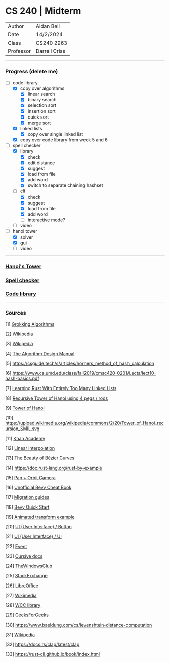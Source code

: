 # CS 240 | Midterm

| | |
|-|-|
| Author | Aidan Beil |
| Date | 14/2/2024 |
| Class | CS240 2963 |
| Professor | Darrell Criss |

---

### Progress (delete me)

- [ ] code library
    - [x] copy over algorithms
        - [x] linear search
        - [x] binary search
        - [x] selection sort
        - [x] insertion sort
        - [x] quick sort
        - [x] merge sort
    - [x] linked lists
        - [x] copy over single linked list
    - [x] copy over code library from week 5 and 6
- [ ] spell checker
    - [x] library
        - [x] check
        - [x] edit distance
        - [x] suggest
        - [x] load from file
        - [x] add word
        - [x] switch to separate chaining hashset
    - [ ] cli
        - [x] check
        - [x] suggest
        - [x] load from file
        - [x] add word
        - [ ] interactive mode?
    - [ ] video
- [ ] hanoi tower
    - [x] solver
    - [x] gui
    - [ ] video

---

### [Hanoi's Tower](HanoiTower/README.md)

### [Spell checker](SpellChecker/README.md)

### [Code library](CodeLibrary/README.md)

---

### Sources

[1] [Grokking Algorithms](https://livebook.manning.com/book/grokking-algorithms-second-edition/chapter-1/v-4/)

[2] [Wikipedia](https://en.wikipedia.org/wiki/Horner's_method)

[3] [Wikipedia](https://en.wikipedia.org/wiki/Hash_function#Radix_conversion_hashing)

[4] [The Algorithm Design Manual]()

[5] <https://csguide.tech/s/articles/horners_method_of_hash_calculation>

[6] <https://www.cs.umd.edu/class/fall2019/cmsc420-0201/Lects/lect10-hash-basics.pdf>

[7] [Learning Rust With Entirely Too Many Linked Lists](https://rust-unofficial.github.io/too-many-lists/index.html#learn-rust-with-entirely-too-many-linked-lists)

[8] [Recursive Tower of Hanoi using 4 pegs / rods](https://www.geeksforgeeks.org/recursive-tower-hanoi-using-4-pegs-rods/)

[9] [Tower of Hanoi](https://en.wikipedia.org/wiki/Tower_of_Hanoi)

[10] <https://upload.wikimedia.org/wikipedia/commons/2/20/Tower_of_Hanoi_recursion_SMIL.svg>

[11] [Khan Academy](https://www.khanacademy.org/computing/computer-science/algorithms/towers-of-hanoi/a/towers-of-hanoi-continued)

[12] [Linear interpolation](https://en.wikipedia.org/wiki/Linear_interpolation)

[13] [The Beauty of Bézier Curves](https://www.youtube.com/watch?v=aVwxzDHniEw)

[14] <https://doc.rust-lang.org/rust-by-example>

[15] [Pan + Orbit Camera](https://bevy-cheatbook.github.io/cookbook/pan-orbit-camera.html)

[16] [Unofficial Bevy Cheat Book](https://bevy-cheatbook.github.io/)

[17] [Migration guides](https://bevyengine.org/learn/migration-guides/0-12-to-0-13/)

[18] [Bevy Quick Start](https://bevyengine.org/learn/quick-start/introduction/)

[19] [Animated transform example](https://bevyengine.org/examples/Animation/animated-transform/)

[20] [UI (User Interface) / Button](https://bevyengine.org/examples/UI%20(User%20Interface)/button/)

[21] [UI (User Interface) / UI](https://bevyengine.org/examples/UI%20(User%20Interface)/ui/)

[22] [Event](https://github.com/bevyengine/bevy/blob/v0.11.0/examples/ecs/event.rs)

[23] [Cursive docs](https://github.com/gyscos/cursive)

[24] [TheWindowsClub](https://www.thewindowsclub.com/view-customize-and-clear-your-personal-dictionary-in-windows-11)

[25] [StackExchange](https://askubuntu.com/questions/301282/does-ubuntu-come-with-dictionary-list-of-words-file)

[26] [LibreOffice](https://ask.libreoffice.org/t/location-of-language-dictionaries-in-ubuntu-linux/14343)

[27] [Wikimedia](https://en.wikibooks.org/wiki/Algorithm_Implementation/Strings/Levenshtein_distance)

[28] [WCC library](https://sbctc-whatcomctc.primo.exlibrisgroup.com/discovery/fulldisplay?docid=cdi_openaire_primary_doi_27defe717028616aa2ea06a5c428fd91&context=PC&vid=01STATEWA_WHATCC:WHATCOM&lang=en&search_scope=MyInst_and_CI&adaptor=Primo%20Central&tab=Everything&query=any,contains,Fast%20string%20correction%20with%20Levenshtein%20automata&offset=0)

[29] [GeeksForGeeks](https://www.geeksforgeeks.org/introduction-to-levenshtein-distance/)

[30] <https://www.baeldung.com/cs/levenshtein-distance-computation>

[31] [Wikipedia](https://en.wikipedia.org/wiki/Levenshtein_distance#Recursive)

[32] <https://docs.rs/clap/latest/clap>

[33] <https://rust-cli.github.io/book/index.html>